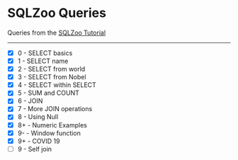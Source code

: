 # SQLZoo Queries
Queries from the [SQLZoo Tutorial](https://sqlzoo.net/wiki/SQL_Tutorial)
___

- [x] 0 - SELECT basics
- [x] 1 - SELECT name
- [x] 2 - SELECT from world
- [x] 3 - SELECT from Nobel
- [x] 4 - SELECT within SELECT
- [x] 5 - SUM and COUNT
- [x] 6 - JOIN
- [x] 7 - More JOIN operations
- [x] 8 - Using Null
- [x] 8+ - Numeric Examples
- [x] 9- - Window function
- [x] 9+ - COVID 19
- [ ] 9 - Self join

